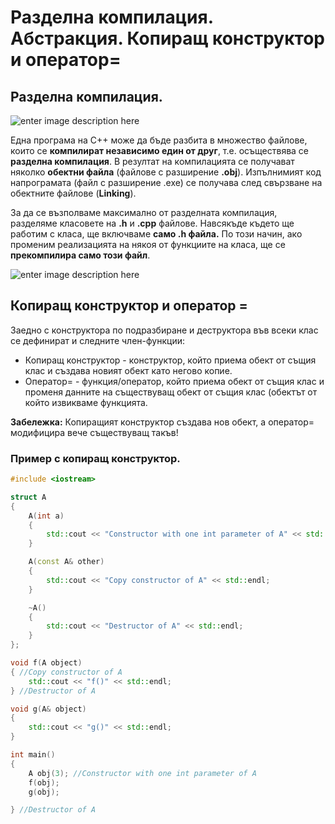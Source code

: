 # Разделна компилация. Абстракция. Копиращ конструктор и оператор=

## Разделна компилация.

![enter image description here](https://gamedevunboxed.com/wp-content/uploads/2019/08/image.png)

Една програма на С++ може да бъде разбита в множество файлове, които се **компилират независимо един от друг**, т.е. осъществява се **разделна компилация**. В резултат на компилацията се получават няколко **обектни файла** (файлове с разширение **.obj**). Изпълнимият код напрограмата (файл с разширение .ехе) се получава след свързване на обектните файлове (**Linking**).

За да се възполваме максимално от разделната компилация, разделяме класовете на **.h** и **.cpp** файлове. Навсякъде където ще работим с класа, ще включваме **само .h файла.** По този начин, ако променим реализацията на някоя от функциите на класа, ще се **прекомпилира само този файл**.

![enter image description here](https://i.ibb.co/N9RnMHv/sss.png)

## Копиращ конструктор и оператор =
Заедно с конструктора по подразбиране и деструктора във всеки клас се дефинират и следните член-функции:
 -  Копиращ конструктор - конструктор, който приема обект от същия клас и създава новият обект като негово копие.
 - Оператор= - функция/оператор, който приема  обект от същия клас и променя данните на съществуващ обект от същия клас (обектът от който извикваме функцията.

**Забележка:** Копиращият конструктор създава нов обект, а оператор= модифицира вече съществуващ такъв!

### Пример с копиращ конструктор.

```c++
#include <iostream>

struct A
{
	A(int a)
	{
		std::cout << "Constructor with one int parameter of A" << std::endl;
	}

	A(const A& other)
	{
		std::cout << "Copy constructor of A" << std::endl;
	}

	~A()
	{
		std::cout << "Destructor of A" << std::endl;
	}
};

void f(A object)
{ //Copy constructor of A
	std::cout << "f()" << std::endl;
} //Destructor of A

void g(A& object)
{ 
	std::cout << "g()" << std::endl;
}

int main()
{
	A obj(3); //Constructor with one int parameter of A
	f(obj);
	g(obj);

} //Destructor of A
 ```
